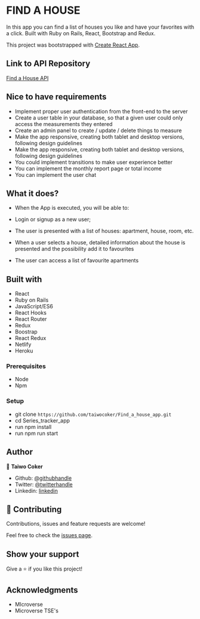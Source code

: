 # FIND A HOUSE

In this app you can find a list of houses you like and have your favorites with a click. Built with Ruby on Rails, React, Bootstrap and Redux.


This project was bootstrapped with [Create React App](https://github.com/facebook/create-react-app).

## Link to API Repository
[Find a House API](https://github.com/taiwocoker/find-a-house-API)



## Nice to have requirements

- Implement proper user authentication from the front-end to the server
- Create a user table in your database, so that a given user could only access the measurements they entered
- Create an admin panel to create / update / delete things to measure
- Make the app responsive, creating both tablet and desktop versions, following design guidelines
- Make the app responsive, creating both tablet and desktop versions, following design guidelines
- You could implement transitions to make user experience better
- You can implement the monthly report page or total income
- You can implement the user chat

## What it does?
- When the App is executed, you will be able to:

 - Login or signup as a new user;
 - The user is presented with a list of houses: apartment, house, room, etc.
 - When a user selects a house, detailed information about the house is presented and the possibility add it to favourites
 - The user can access a list of favourite apartments


## Built with
- React
- Ruby on Rails
- JavaScript/ES6
- React Hooks
- React Router
- Redux
- Boostrap
- React Redux
- Netlify
- Heroku



### Prerequisites

- Node
- Npm

### Setup

- git clone `https://github.com/taiwocoker/Find_a_house_app.git`
- cd Series_tracker_app
- run npm install
- run npm run start


## Author

👤 **Taiwo Coker**

- Github: [@githubhandle](https://github.com/taiwocoker)
- Twitter: [@twitterhandle](https://twitter.com/SelloCoker)
- Linkedin: [linkedin](https://linkedin.com/in/taiwo-coker)

## 🤝 Contributing

Contributions, issues and feature requests are welcome!

Feel free to check the [issues page](https://github.com/taiwocoker/Find_a_house_app/issues).

## Show your support

Give a ⭐️ if you like this project!

## Acknowledgments

- MIcroverse
- Microverse TSE's

